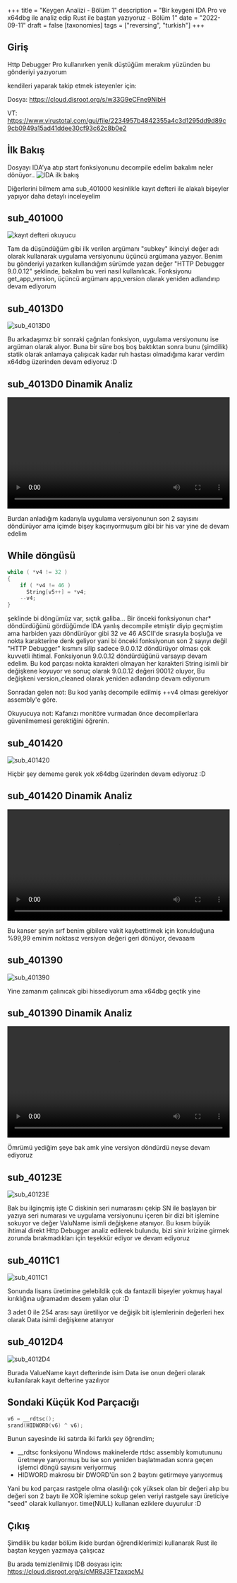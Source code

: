+++
title = "Keygen Analizi - Bölüm 1"
description = "Bir keygeni IDA Pro ve x64dbg ile analiz edip Rust ile baştan yazıyoruz - Bölüm 1"
date = "2022-09-11"
draft = false
[taxonomies]
tags = ["reversing", "turkish"]
+++

## Giriş
Http Debugger Pro kullanırken yenik düştüğüm merakım yüzünden bu gönderiyi yazıyorum

kendileri yaparak takip etmek isteyenler için:

Dosya: https://cloud.disroot.org/s/w33G9eCFne9NibH

VT: https://www.virustotal.com/gui/file/2234957b4842355a4c3d1295dd9d89c9cb0949a15ad41ddee30cf93c62c8b0e2

## İlk Bakış
Dosyayı IDA'ya atıp start fonksiyonunu decompile edelim bakalım neler dönüyor..
![IDA ilk bakış](./img/ida_ilk_bakis.JPG)

Diğerlerini bilmem ama sub_401000 kesinlikle kayıt defteri ile alakalı bişeyler yapıyor daha detaylı inceleyelim

## sub_401000
![kayıt defteri okuyucu](./img/sub_401000.JPG)

Tam da düşündüğüm gibi ilk verilen argümanı "subkey" ikinciyi değer adı olarak kullanarak uygulama versiyonunu üçüncü argümana yazıyor. Benim bu gönderiyi yazarken kullandığım sürümde yazan değer "HTTP Debugger 9.0.0.12" şeklinde, bakalım bu veri nasıl kullanılıcak. Fonksiyonu get_app_version, üçüncü argümanı app_version olarak yeniden adlandırıp devam ediyorum

## sub_4013D0
![sub_4013D0](./img/sub_4013D0.JPG)

Bu arkadaşımız bir sonraki çağrılan fonksiyon, uygulama versiyonunu ise argüman olarak alıyor. Buna bir süre boş boş baktıktan sonra bunu (şimdilik) statik olarak anlamaya çalışıcak kadar ruh hastası olmadığıma karar verdim x64dbg üzerinden devam ediyoruz :D

## sub_4013D0 Dinamik Analiz

<video width=100% controls>
    <source src="./img/sub_4013D0.mp4" type="video/mp4">
    Your browser does not support the video tag.  
</video>

Burdan anladığım kadarıyla uygulama versiyonunun son 2 sayısını döndürüyor ama içimde bişey kaçırıyormuşum gibi bir his var yine de devam edelim

## While döngüsü
```c
while ( *v4 != 32 )
{
    if ( *v4 != 46 )
      String[v5++] = *v4;
    --v4;
}
```
şeklinde bi döngümüz var, sıçtık galiba... Bir önceki fonksiyonun char* döndürdüğünü gördüğümde IDA yanlış decompile etmiştir diyip geçmiştim ama harbiden yazı döndürüyor gibi 32 ve 46 ASCII'de  sırasıyla boşluğa ve nokta karakterine denk geliyor yani bi önceki fonksiyonun son 2 sayıyı değil "HTTP Debugger" kısmını silip sadece 9.0.0.12 döndürüyor olması çok kuvvetli ihtimal. Fonksiyonun 9.0.0.12 döndürdüğünü varsayıp devam edelim. Bu kod parçası nokta karakteri olmayan her karakteri String isimli bir değişkene koyuyor ve sonuç olarak 9.0.0.12 değeri 90012 oluyor, Bu değişkeni version_cleaned olarak yeniden adlandırıp devam ediyorum

Sonradan gelen not: Bu kod yanlış decompile edilmiş ++v4 olması gerekiyor assembly'e göre.

Okuyucuya not: Kafanızı monitöre vurmadan önce decompilerlara güvenilmemesi gerektiğini öğrenin.

## sub_401420
![sub_401420](./img/sub_401420.JPG)

Hiçbir şey dememe gerek yok x64dbg üzerinden devam ediyoruz :D

## sub_401420 Dinamik Analiz

<video width=100% controls>
    <source src="./img/sub_401420.mp4" type="video/mp4">
    Your browser does not support the video tag.  
</video>

Bu kanser şeyin sırf benim gibilere vakit kaybettirmek için konulduğuna %99,99 eminim noktasız versiyon değeri geri dönüyor, devaaam

## sub_401390
![sub_401390](./img/sub_401390.JPG)

Yine zamanım çalınıcak gibi hissediyorum ama x64dbg geçtik yine

## sub_401390 Dinamik Analiz

<video width=100% controls>
    <source src="./img/sub_401390.mp4" type="video/mp4">
    Your browser does not support the video tag.  
</video>

Ömrümü yediğim şeye bak amk yine versiyon döndürdü neyse devam ediyoruz

## sub_40123E
![sub_40123E](./img/sub_40123E.JPG)

Bak bu ilginçmiş işte C diskinin seri numarasını çekip SN ile başlayan bir yazıya seri numarası ve uygulama versiyonunu içeren bir dizi bit işlemine sokuyor ve değer ValuName isimli değişkene atanıyor. Bu kısım büyük ihtimal direkt Http Debugger analiz edilerek bulundu, bizi sinir krizine girmek zorunda bırakmadıkları için teşekkür ediyor ve devam ediyoruz

## sub_4011C1
![sub_4011C1](./img/sub_4011C1.JPG)

Sonunda lisans üretimine gelebildik çok da fantazili bişeyler yokmuş hayal kırıklığına uğramadım desem yalan olur :D

3 adet 0 ile 254 arası sayı üretiliyor ve değişik bit işlemlerinin değerleri hex olarak Data isimli değişkene atanıyor

## sub_4012D4
![sub_4012D4](./img/sub_4012D4.JPG)

Burada ValueName kayıt defterinde isim Data ise onun değeri olarak kullanılarak kayıt defterine yazılıyor


## Sondaki Küçük Kod Parçacığı
```c
v6 = __rdtsc();
srand(HIDWORD(v6) ^ v6);
```
Bunun sayesinde iki satırda iki farklı şey öğrendim;
- __rdtsc fonksiyonu Windows makinelerde rtdsc assembly komutununu üretmeye yarıyormuş bu ise son yeniden başlatmadan sonra geçen işlemci döngü sayısını veriyormuş
- HIDWORD makrosu bir DWORD'ün son 2 baytını getirmeye yarıyormuş

Yani bu kod parçası rastgele olma olasılığı çok yüksek olan bir değeri alıp bu değeri son 2 baytı ile XOR işlemine sokup gelen veriyi rastgele sayı üreticiye "seed" olarak kullanıyor. time(NULL) kullanan eziklere duyurulur :D

## Çıkış
Şimdilik bu kadar bölüm ikide burdan öğrendiklerimizi kullanarak Rust ile baştan keygen yazmaya çalışıcaz

Bu arada temizlenilmiş IDB dosyası için: https://cloud.disroot.org/s/cMR8J3FTzaxqcMJ